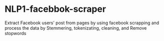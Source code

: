 # NLP1-facebbok-scraper
Extract Facebook users' post from pages by using facebook scrapping and process the data by Stemmering, tokenizating, cleaning, and Remove stopwords
